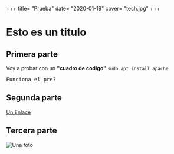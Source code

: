 +++
title= "Prueba"
date= "2020-01-19"
cover= "tech.jpg"
+++

# Esto es un titulo

## Primera parte

Voy a probar con un **"cuadro de codigo"**
`
sudo apt install apache
`

<pre>
Funciona el pre?
</pre>

## Segunda parte

[Un Enlace](google.es)

## Tercera parte 

![Una foto](../static/img/tech.jpg)
